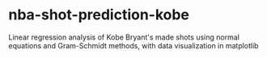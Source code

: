 # nba-shot-prediction-kobe
Linear regression analysis of Kobe Bryant's made shots using normal equations and Gram-Schmidt methods, with data visualization in matplotlib
